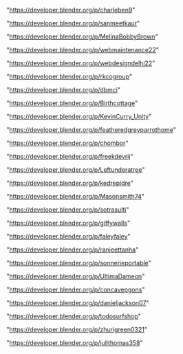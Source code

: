 "https://developer.blender.org/p/charleben9"

"https://developer.blender.org/p/sanmeetkaur"

"https://developer.blender.org/p/MelinaBobbyBrown"

"https://developer.blender.org/p/webmaintenance22"

"https://developer.blender.org/p/webdesigndelhi22"

"https://developer.blender.org/p/rkcogroup"

"https://developer.blender.org/p/dbmci"

"https://developer.blender.org/p/Birthcottage"

"https://developer.blender.org/p/KevinCurry_Unity"

"https://developer.blender.org/p/featheredgreyparrothome"

"https://developer.blender.org/p/chombor"

"https://developer.blender.org/p/freekdevrij"

"https://developer.blender.org/p/Leftunderatree"

"https://developer.blender.org/p/kedrepidre"

"https://developer.blender.org/p/Masonsmith74"

"https://developer.blender.org/p/sotrasulti"

"https://developer.blender.org/p/giffywalls"

"https://developer.blender.org/p/faleyfaley"

"https://developer.blender.org/p/ranjeettanha"

"https://developer.blender.org/p/sonnerieportable"

"https://developer.blender.org/p/UltimaDameon"

"https://developer.blender.org/p/concavepgons"

"https://developer.blender.org/p/danieljackson07"

"https://developer.blender.org/p/todosurfshop"

"https://developer.blender.org/p/zhurigreen0321"

"https://developer.blender.org/p/julithomas358"

